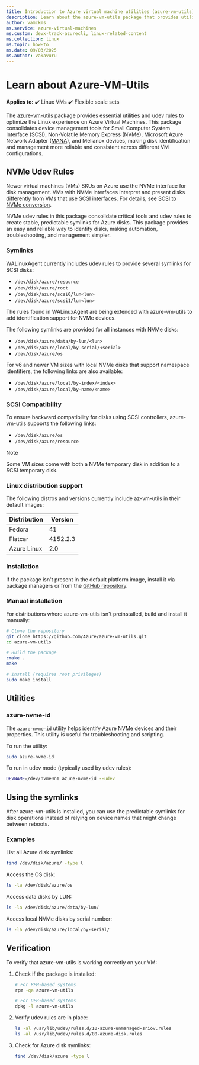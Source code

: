 ```yaml
---
title: Introduction to Azure virtual machine utilities (azure-vm-utils)
description: Learn about the azure-vm-utils package that provides utilities and udev rules for an optimal Linux experience on Azure VMs
author: vamckms
ms.service: azure-virtual-machines
ms.custom: devx-track-azurecli, linux-related-content
ms.collection: linux
ms.topic: how-to
ms.date: 09/03/2025
ms.author: vakavuru
---
```


# Learn about Azure-VM-Utils

**Applies to:** :heavy_check_mark: Linux VMs :heavy_check_mark: Flexible scale sets 

The [azure-vm-utils](https://github.com/Azure/azure-vm-utils) package provides essential utilities and udev rules to optimize the Linux experience on Azure Virtual Machines. This package consolidates device management tools for Small Computer System Interface (SCSI), Non-Volatile Memory Express (NVMe), Microsoft Azure Network Adapter ([MANA](/azure/virtual-network/accelerated-networking-mana-overview)), and Mellanox devices, making disk identification and management more reliable and consistent across different VM configurations.

## NVMe Udev Rules

Newer virtual machines (VMs) SKUs on Azure use the NVMe interface for disk management. VMs with NVMe interfaces interpret and present disks differently from VMs that use SCSI interfaces. For details, see [SCSI to NVMe conversion](/azure/virtual-machines/nvme-linux#scsi-vs-nvme). 

NVMe udev rules in this package consolidate critical tools and udev rules to create stable, predictable symlinks for Azure disks. This package provides an easy and reliable way to identify disks, making automation, troubleshooting, and management simpler.

### Symlinks

WALinuxAgent currently includes udev rules to provide several symlinks for SCSI disks:

- `/dev/disk/azure/resource`
- `/dev/disk/azure/root`
- `/dev/disk/azure/scsi0/lun<lun>`
- `/dev/disk/azure/scsi1/lun<lun>`

The rules found in WALinuxAgent are being extended with azure-vm-utils to add identification support for NVMe devices.

The following symlinks are provided for all instances with NVMe disks:

- `/dev/disk/azure/data/by-lun/<lun>`
- `/dev/disk/azure/local/by-serial/<serial>`
- `/dev/disk/azure/os`

For v6 and newer VM sizes with local NVMe disks that support namespace identifiers, the following links are also available:

- `/dev/disk/azure/local/by-index/<index>`
- `/dev/disk/azure/local/by-name/<name>`

### SCSI Compatibility

To ensure backward compatibility for disks using SCSI controllers, azure-vm-utils supports the following links:

- `/dev/disk/azure/os`
- `/dev/disk/azure/resource`

> [!NOTE]
> Some VM sizes come with both a NVMe temporary disk in addition to a SCSI temporary disk.

### Linux distribution support

The following distros and versions currently include az-vm-utils in their default images:

| Distribution | Version |
|--------|---------|
| Fedora | 41 |
| Flatcar | 4152.2.3 |
| Azure Linux | 2.0 |

### Installation

If the package isn't present in the default platform image, install it via package managers or from the [GitHub repository](https://github.com/Azure/azure-vm-utils).

### Manual installation

For distributions where azure-vm-utils isn't preinstalled, build and install it manually:

```bash
# Clone the repository
git clone https://github.com/Azure/azure-vm-utils.git
cd azure-vm-utils

# Build the package
cmake .
make

# Install (requires root privileges)
sudo make install
```

## Utilities

### azure-nvme-id

The `azure-nvme-id` utility helps identify Azure NVMe devices and their properties. This utility is useful for troubleshooting and scripting.

To run the utility:

```bash
sudo azure-nvme-id
```

To run in udev mode (typically used by udev rules):

```bash
DEVNAME=/dev/nvme0n1 azure-nvme-id --udev
```

## Using the symlinks

After azure-vm-utils is installed, you can use the predictable symlinks for disk operations instead of relying on device names that might change between reboots.

### Examples

List all Azure disk symlinks:

```bash
find /dev/disk/azure/ -type l
```

Access the OS disk:

```bash
ls -la /dev/disk/azure/os
```

Access data disks by LUN:

```bash
ls -la /dev/disk/azure/data/by-lun/
```

Access local NVMe disks by serial number:

```bash
ls -la /dev/disk/azure/local/by-serial/
```

## Verification

To verify that azure-vm-utils is working correctly on your VM:

1. Check if the package is installed:
   
   ```bash
   # For RPM-based systems
   rpm -qa azure-vm-utils
   
   # For DEB-based systems
   dpkg -l azure-vm-utils
   ```

1. Verify udev rules are in place:
   
   ```bash
   ls -al /usr/lib/udev/rules.d/10-azure-unmanaged-sriov.rules
   ls -al /usr/lib/udev/rules.d/80-azure-disk.rules
   ```

1. Check for Azure disk symlinks:
   
   ```bash
   find /dev/disk/azure -type l
   ```